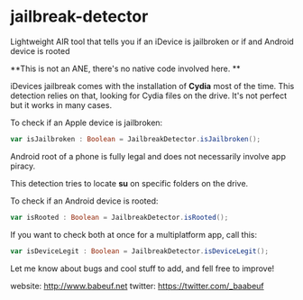 jailbreak-detector
==================

Lightweight AIR tool that tells you if an iDevice is jailbroken or if and Android device is rooted

**This is not an ANE, there's no native code involved here. **


iDevices jailbreak comes with the installation of **Cydia** most of the time. 
This detection relies on that, looking for Cydia files on the drive. 
It's not perfect but it works in many cases.

To check if an Apple device is jailbroken: 

```actionscript
var isJailbroken : Boolean = JailbreakDetector.isJailbroken(); 
```

Android root of a phone is fully legal and does not necessarily involve app piracy.

This detection tries to locate **su** on specific folders on the drive.

To check if an Android device is rooted: 

```actionscript
var isRooted : Boolean = JailbreakDetector.isRooted(); 
```

If you want to check both at once for a multiplatform app, call this:

```actionscript
var isDeviceLegit : Boolean = JailbreakDetector.isDeviceLegit(); 
```

Let me know about bugs and cool stuff to add, and fell free to improve! 

website: http://www.babeuf.net
twitter: https://twitter.com/_baabeuf





